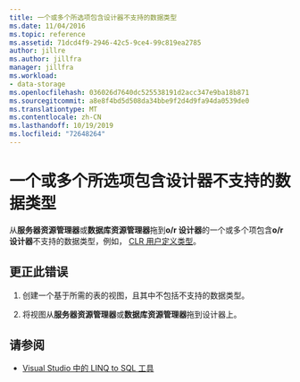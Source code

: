 ```yaml
---
title: 一个或多个所选项包含设计器不支持的数据类型
ms.date: 11/04/2016
ms.topic: reference
ms.assetid: 71dcd4f9-2946-42c5-9ce4-99c819ea2785
author: jillre
ms.author: jillfra
manager: jillfra
ms.workload:
- data-storage
ms.openlocfilehash: 036026d7640dc525538191d2acc347e9ba18b871
ms.sourcegitcommit: a8e8f4bd5d508da34bbe9f2d4d9fa94da0539de0
ms.translationtype: MT
ms.contentlocale: zh-CN
ms.lasthandoff: 10/19/2019
ms.locfileid: "72648264"
---
```

# <a name="one-or-more-selected-items-contain-a-data-type-that-is-not-supported-by-the-designer"></a>一个或多个所选项包含设计器不支持的数据类型

从**服务器资源管理器**或**数据库资源管理器**拖到**o/r 设计器**的一个或多个项包含**o/r 设计器**不支持的数据类型，例如， [CLR 用户定义类型](/dotnet/framework/data/adonet/sql/clr-user-defined-types)。

## <a name="to-correct-this-error"></a>更正此错误

1. 创建一个基于所需的表的视图，且其中不包括不支持的数据类型。

2. 将视图从**服务器资源管理器**或**数据库资源管理器**拖到设计器上。

## <a name="see-also"></a>请参阅

- [Visual Studio 中的 LINQ to SQL 工具](../data-tools/linq-to-sql-tools-in-visual-studio2.md)